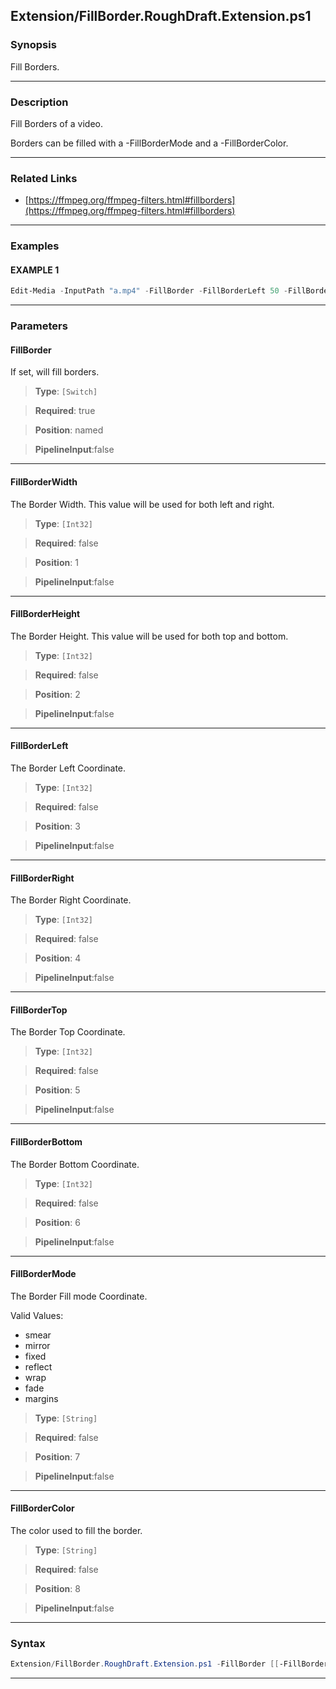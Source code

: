 
Extension/FillBorder.RoughDraft.Extension.ps1
---------------------------------------------
### Synopsis
Fill Borders.

---
### Description

Fill Borders of a video.

Borders can be filled with a -FillBorderMode and a -FillBorderColor.

---
### Related Links
* [https://ffmpeg.org/ffmpeg-filters.html#fillborders](https://ffmpeg.org/ffmpeg-filters.html#fillborders)



---
### Examples
#### EXAMPLE 1
```PowerShell
Edit-Media -InputPath "a.mp4" -FillBorder -FillBorderLeft 50 -FillBorderRight 50 -FillBorderTop 40 -FillBorderBottom 40 -FillBorderMode Reflect
```

---
### Parameters
#### **FillBorder**

If set, will fill borders.



> **Type**: ```[Switch]```

> **Required**: true

> **Position**: named

> **PipelineInput**:false



---
#### **FillBorderWidth**

The Border Width.  This value will be used for both left and right.



> **Type**: ```[Int32]```

> **Required**: false

> **Position**: 1

> **PipelineInput**:false



---
#### **FillBorderHeight**

The Border Height.  This value will be used for both top and bottom.



> **Type**: ```[Int32]```

> **Required**: false

> **Position**: 2

> **PipelineInput**:false



---
#### **FillBorderLeft**

The Border Left Coordinate.



> **Type**: ```[Int32]```

> **Required**: false

> **Position**: 3

> **PipelineInput**:false



---
#### **FillBorderRight**

The Border Right Coordinate.



> **Type**: ```[Int32]```

> **Required**: false

> **Position**: 4

> **PipelineInput**:false



---
#### **FillBorderTop**

The Border Top Coordinate.



> **Type**: ```[Int32]```

> **Required**: false

> **Position**: 5

> **PipelineInput**:false



---
#### **FillBorderBottom**

The Border Bottom Coordinate.



> **Type**: ```[Int32]```

> **Required**: false

> **Position**: 6

> **PipelineInput**:false



---
#### **FillBorderMode**

The Border Fill mode Coordinate.



Valid Values:

* smear
* mirror
* fixed
* reflect
* wrap
* fade
* margins



> **Type**: ```[String]```

> **Required**: false

> **Position**: 7

> **PipelineInput**:false



---
#### **FillBorderColor**

The color used to fill the border.



> **Type**: ```[String]```

> **Required**: false

> **Position**: 8

> **PipelineInput**:false



---
### Syntax
```PowerShell
Extension/FillBorder.RoughDraft.Extension.ps1 -FillBorder [[-FillBorderWidth] <Int32>] [[-FillBorderHeight] <Int32>] [[-FillBorderLeft] <Int32>] [[-FillBorderRight] <Int32>] [[-FillBorderTop] <Int32>] [[-FillBorderBottom] <Int32>] [[-FillBorderMode] <String>] [[-FillBorderColor] <String>] [<CommonParameters>]
```
---




